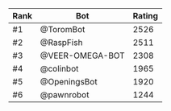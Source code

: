 Rank|Bot|Rating
---|---|---
#1|@ToromBot|2526
#2|@RaspFish|2511
#3|@VEER-OMEGA-BOT|2308
#4|@colinbot|1965
#5|@OpeningsBot|1920
#6|@pawnrobot|1244
